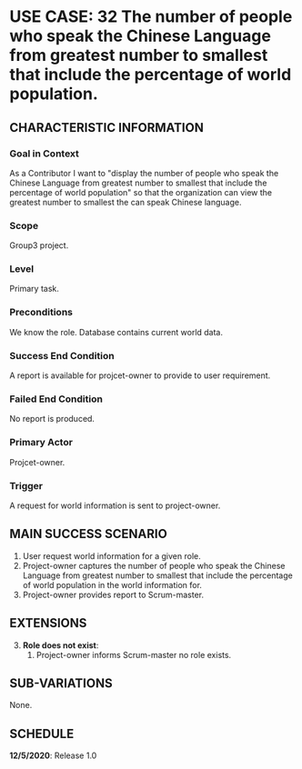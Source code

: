 # USE CASE: 32 The  number of people who speak the Chinese Language from greatest number to smallest that include the percentage of world population.

## CHARACTERISTIC INFORMATION

### Goal in Context

As a Contributor I want to "display the number of people who speak the Chinese Language from greatest number to smallest that include the percentage of world population" so that the organization can view the greatest number to smallest the can speak Chinese language.

### Scope

Group3 project.

### Level

Primary task.

### Preconditions

We know the role.  Database contains current world data.

### Success End Condition

A report is available for projcet-owner to provide to user requirement.

### Failed End Condition

No report is produced.

### Primary Actor

Projcet-owner.

### Trigger

A request for world information is sent to project-owner.

## MAIN SUCCESS SCENARIO

1. User request world information for a given role.
2. Project-owner captures the number of people who speak the Chinese Language from greatest number to smallest that include the percentage of world population in the world information for.
3. Project-owner provides report to Scrum-master.

## EXTENSIONS

3. **Role does not exist**:
    1. Project-owner informs Scrum-master no role exists.

## SUB-VARIATIONS

None.

## SCHEDULE

**12/5/2020**: Release 1.0